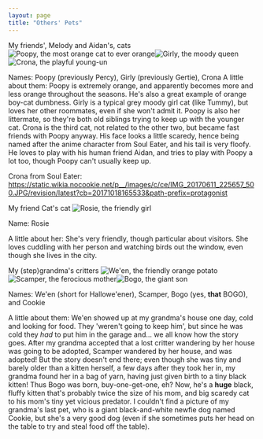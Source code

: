 ```yaml
---
layout: page
title: "Others' Pets"
---
```


My friends', Melody and Aidan's, cats
![Poopy, the most orange cat to ever orange](/The-Pet-Blog/IMG_3553.jpg)![Girly, the moody queen](/The-Pet-Blog/IMG_3554.jpg)![Crona, the playful young-un](/The-Pet-Blog/IMG_3555.jpg)

Names: Poopy (previously Percy), Girly (previously Gertie), Crona
A little about them: Poopy is extremely orange, and apparently becomes more and less orange throughout the seasons. He's also a great example of orange boy-cat dumbness. Girly is a typical grey moody girl cat (like Tummy), but loves her other roommates, even if she won't admit it. Poopy is also her littermate, so they're both old siblings trying to keep up with the younger cat. Crona is the third cat, not related to the other two, but became fast friends with Poopy anyway. His face looks a little scaredy, hence being named after the anime character from Soul Eater, and his tail is very floofy. He loves to play with his human friend Aidan, and tries to play with Poopy a lot too, though Poopy can't usually keep up.

Crona from Soul Eater:
https://static.wikia.nocookie.net/p__/images/c/ce/IMG_20170611_225657_500.JPG/revision/latest?cb=20171018165533&path-prefix=protagonist

My friend Cat's cat
![Rosie, the friendly girl](/The-Pet-Blog/image000000.jpg)

Name: Rosie

A little about her: She's very friendly, though particular about visitors. She loves cuddling with her person and watching birds out the window, even though she lives in the city.

My (step)grandma's critters
![We'en, the friendly orange potato](/The-Pet-Blog/IMG_3556.jpg)![Scamper, the ferocious mother](/The-Pet-Blog/IMG_3558.jpg)![Bogo, the giant son](/The-Pet-Blog/IMG_3557.jpg)

Names: We'en (short for Hallowe'ener), Scamper, Bogo (yes, **that** BOGO), and Cookie

A little about them: We'en showed up at my grandma's house one day, cold and looking for food. They 'weren't going to keep him', but since he was cold they *had* to put him in the garage and... we all know how the story goes. After my grandma accepted that a lost critter wandering by her house was going to be adopted, Scamper wandered by her house, and was adopted! But the story doesn't end there; even though she was tiny and barely older than a kitten herself, a few days after they took her in, my grandma found her in a bag of yarn, having just given birth to a tiny black kitten! Thus Bogo was born, buy-one-get-one, eh? Now, he's a **huge** black, fluffy kitten that's probably twice the size of his mom, and big scaredy cat to his mom's tiny yet vicious predator. I couldn't find a picture of my grandma's last pet, who is a giant black-and-white newfie dog named Cookie, but she's a very good dog (even if she sometimes puts her head on the table to try and steal food off the table).
